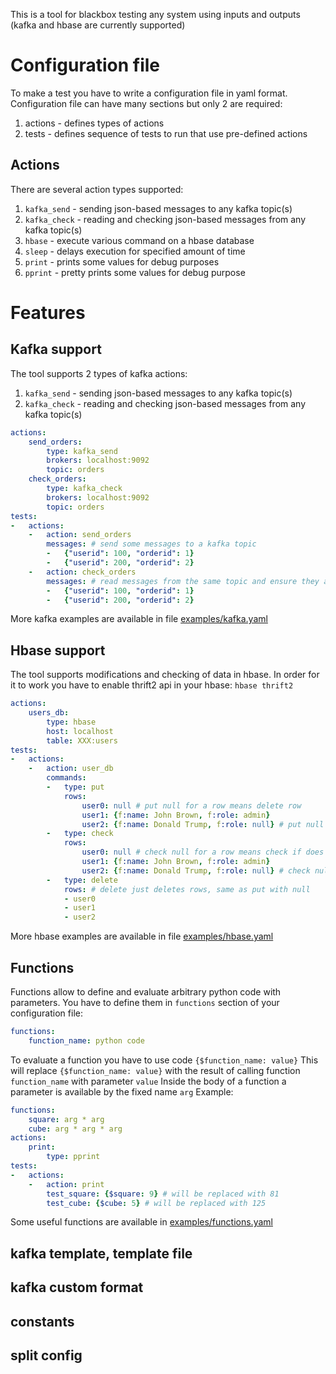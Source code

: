 This is a tool for blackbox testing any system using inputs and outputs (kafka and hbase are currently supported)

# Configuration file
To make a test you have to write a configuration file in yaml format.
Configuration file can have many sections but only 2 are required:
1. actions - defines types of actions
2. tests - defines sequence of tests to run that use pre-defined actions

## Actions
There are several action types supported:
1. `kafka_send` - sending json-based messages to any kafka topic(s)
2. `kafka_check` - reading and checking json-based messages from any kafka topic(s)
3. `hbase` - execute various command on a hbase database
4. `sleep` - delays execution for specified amount of time
5. `print` - prints some values for debug purposes
6. `pprint` - pretty prints some values for debug purpose


# Features

## Kafka support
The tool supports 2 types of kafka actions:
1. `kafka_send` - sending json-based messages to any kafka topic(s)
2. `kafka_check` - reading and checking json-based messages from any kafka topic(s)

```yaml
actions:
    send_orders:
        type: kafka_send
        brokers: localhost:9092
        topic: orders
    check_orders:
        type: kafka_check
        brokers: localhost:9092
        topic: orders
tests:
-   actions:
    -   action: send_orders
        messages: # send some messages to a kafka topic
        -   {"userid": 100, "orderid": 1}
        -   {"userid": 200, "orderid": 2}
    -   action: check_orders
        messages: # read messages from the same topic and ensure they are as expected (order does not matter)
        -   {"userid": 100, "orderid": 1}
        -   {"userid": 200, "orderid": 2}
```

More kafka examples are available in file [examples/kafka.yaml](examples/kafka.yaml)

## Hbase support
The tool supports modifications and checking of data in hbase.
In order for it to work you have to enable thrift2 api in your hbase: `hbase thrift2`
```yaml
actions:
    users_db:
        type: hbase
        host: localhost
        table: XXX:users
tests:
-   actions:
    -   action: user_db
        commands:
        -   type: put
            rows:
                user0: null # put null for a row means delete row
                user1: {f:name: John Brown, f:role: admin}
                user2: {f:name: Donald Trump, f:role: null} # put null for a field means delete field
        -   type: check
            rows:
                user0: null # check null for a row means check if does not exist
                user1: {f:name: John Brown, f:role: admin}
                user2: {f:name: Donald Trump, f:role: null} # check null for a field means check that field does not exist
        -   type: delete
            rows: # delete just deletes rows, same as put with null
            - user0
            - user1
            - user2
```

More hbase examples are available in file [examples/hbase.yaml](examples/hbase.yaml)

## Functions
Functions allow to define and evaluate arbitrary python code with parameters.
You have to define them in `functions` section of your configuration file:
```yaml
functions:
    function_name: python code
```
To evaluate a function you have to use code `{$function_name: value}`
This will replace `{$function_name: value}` with the result of calling function `function_name` with parameter `value`
Inside the body of a function a parameter is available by the fixed name `arg`
Example:
```yaml
functions:
    square: arg * arg
    cube: arg * arg * arg
actions:
    print:
        type: pprint
tests:
-   actions:
    -   action: print
        test_square: {$square: 9} # will be replaced with 81
        test_cube: {$cube: 5} # will be replaced with 125
```
Some useful functions are available in [examples/functions.yaml](examples/functions.yaml)

## kafka template, template file
## kafka custom format
## constants
## split config